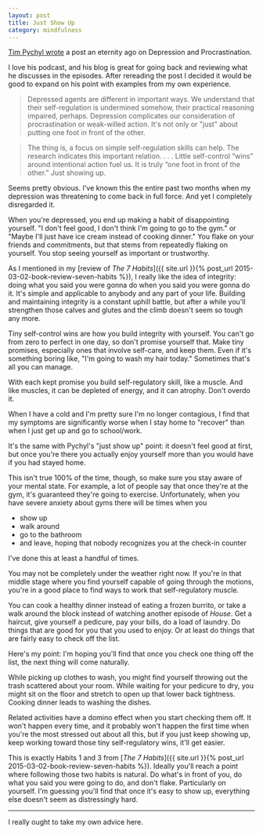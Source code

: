 ```yaml
---
layout: post
title: Just Show Up
category: mindfulness
---
```


[Tim Pychyl wrote](https://www.psychologytoday.com/blog/dont-delay/201306/depression-and-procrastination) a post an eternity ago on Depression and Procrastination.

I love his podcast, and his blog is great for going back and reviewing what he discusses in the episodes. After rereading the post I decided it would be good to expand on his point with examples from my own experience.

><i class="fa fa-quote-left"></i> Depressed agents are different in important ways. We understand that their self-regulation is undermined somehow, their practical reasoning impaired, perhaps. Depression complicates our consideration of procrastination or weak-willed action. It's not only or "just" about putting one foot in front of the other. <i class="fa fa-quote-right"></i>

><i class="fa fa-quote-left"></i> The thing is, a focus on simple self-regulation skills can help. The research indicates this important relation. . . . Little self-control “wins” around intentional action fuel us. It is truly “one foot in front of the other.” Just showing up. <i class="fa fa-quote-right"></i>

Seems pretty obvious. I've known this the entire past two months when my depression was threatening to come back in full force. And yet I completely disregarded it.

When you're depressed, you end up making a habit of disappointing yourself. "I don't feel good, I don't think I'm going to go to the gym." or "Maybe I'll just have ice cream instead of cooking dinner." You flake on your friends and commitments, but that stems from repeatedly flaking on yourself. You stop seeing yourself as important or trustworthy. 

As I mentioned in my [review of *The 7 Habits*]({{ site.url }}{% post_url 2015-03-02-book-review-seven-habits %}), I really like the idea of integrity: doing what you said you were gonna do when you said you were gonna do it. It's simple and applicable to anybody and any part of your life. Building and maintaining integrity is a constant uphill battle, but after a while you'll strengthen those calves and glutes and the climb doesn't seem so tough any more.

Tiny self-control wins are how you build integrity with yourself. You can't go from zero to perfect in one day, so don't promise yourself that. Make tiny promises, especially ones that involve self-care, and keep them. Even if it's something boring like, "I'm going to wash my hair today." Sometimes that's all you can manage.

With each kept promise you build self-regulatory skill, like a muscle. And like muscles, it can be depleted of energy, and it can atrophy. Don't overdo it.

When I have a cold and I'm pretty sure I'm no longer contagious, I find that my symptoms are significantly worse when I stay home to "recover" than when I just get up and go to school/work. 

It's the same with Pychyl's "just show up" point: it doesn't feel good at first, but once you're there you actually enjoy yourself more than you would have if you had stayed home.

This isn't true 100% of the time, though, so make sure you stay aware of your mental state. For example, a lot of people say that once they're at the gym, it's guaranteed they're going to exercise. Unfortunately, when you have severe anxiety about gyms there will be times when you 

- show up
- walk around
- go to the bathroom
- and leave, hoping that nobody recognizes you at the check-in counter

I've done this at least a handful of times.

You may not be completely under the weather right now. If you're in that middle stage where you find yourself capable of going through the motions, you're in a good place to find ways to work that self-regulatory muscle.

You can cook a healthy dinner instead of eating a frozen burrito, or take a walk around the block instead of watching another episode of *House*. Get a haircut, give yourself a pedicure, pay your bills, do a load of laundry. Do things that are good for you that you used to enjoy. Or at least do things that are fairly easy to check off the list.

Here's my point: I'm hoping you'll find that once you check one thing off the list, the next thing will come naturally. 

While picking up clothes to wash, you might find yourself throwing out the trash scattered about your room. While waiting for your pedicure to dry, you might sit on the floor and stretch to open up that lower back tightness. Cooking dinner leads to washing the dishes. 

Related activities have a domino effect when you start checking them off. It won't happen every time, and it probably won't happen the first time when you're the most stressed out about all this, but if you just keep showing up, keep working toward those tiny self-regulatory wins, it'll get easier.

This is exactly Habits 1 and 3 from [*The 7 Habits*]({{ site.url }}{% post_url 2015-03-02-book-review-seven-habits %}). Ideally you'll reach a point where following those two habits is natural. Do what's in front of you, do what you said you were going to do, and don't flake. Particularly on yourself. I'm guessing you'll find that once it's easy to show up, everything else doesn't seem as distressingly hard.

---

I really ought to take my own advice here.